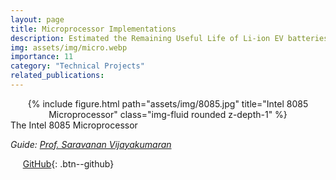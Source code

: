 ```yaml
---
layout: page
title: Microprocessor Implementations
description: Estimated the Remaining Useful Life of Li-ion EV batteries with an R2 score of 98.09
img: assets/img/micro.webp
importance: 11
category: "Technical Projects"
related_publications:
---
```


<center>
<div class="row">
    <div class="col-sm mt-4 mt-md-0">
        {% include figure.html path="assets/img/8085.jpg" title="Intel 8085 Microprocessor" class="img-fluid rounded z-depth-1" %}
    </div>
</div>
</center>
<div class="caption">
    The Intel 8085 Microprocessor
</div>

_Guide: [Prof. Saravanan Vijayakumaran](https://www.ee.iitb.ac.in/~sarva/)_  



&nbsp;&nbsp;&nbsp;&nbsp; [GitHub](https://github.com/AnubhavBhatla/Microprocessors-Lab){: .btn--github}
